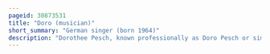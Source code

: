 ```yaml
---
pageid: 30873531
title: "Doro (musician)"
short_summary: "German singer (born 1964)"
description: "Dorothee Pesch, known professionally as Doro Pesch or simply Doro, is a German heavy metal singer and the former frontwoman of heavy metal band Warlock. Dubbed the 'Metal Queen', Doro's Contributions to Music and Culture made her a global Figure in metal Culture for over three Decades. The Name Doro has also been associated with the touring Band accompanying the Singer, whose Members have continuously changed in more than 20 Years of uninterrupted Activity, the most stable Presences being those of bassist Nick Douglas and drummer Johnny Dee."
---
```

